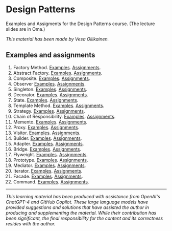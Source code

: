 # Design Patterns

Examples and Assigments for the Design Patterns course. (The lecture slides are in Oma.)

_This material has been made by Vesa Ollikainen._

## Examples and assignments

1. Factory Method. [Examples](markdown/examples/factory_method.md). [Assignments](markdown/assignments/factory_method.md).
2. Abstract Factory. [Examples](markdown/examples/abstract_factory.md). [Assignments](markdown/assignments/abstract_factory.md).
3. Composite. [Examples](markdown/examples/composite.md). [Assignments](markdown/assignments/composite.md).
4. Observer [Examples](markdown/examples/observer.md). [Assignments](markdown/assignments/observer.md).
5. Singleton. [Examples](markdown/examples/singleton.md). [Assignments](markdown/assignments/singleton.md).
6. Decorator. [Examples](markdown/examples/decorator.md). [Assignments](markdown/assignments/decorator.md).
7. State. [Examples](markdown/examples/state.md). [Assignments](markdown/assignments/state.md).
8. Template Method. [Examples](markdown/examples/template_method.md). [Assignments](markdown/assignments/template_method.md).
9. Strategy. [Examples](markdown/examples/strategy.md). [Assignments](markdown/assignments/strategy.md).
10. Chain of Responsibility. [Examples](markdown/examples/chain_of_responsibility.md). [Assignments](markdown/assignments/chain_of_responsibility.md).
11. Memento. [Examples](markdown/examples/memento.md). [Assignments](markdown/assignments/memento.md).
12. Proxy. [Examples](markdown/examples/proxy.md). [Assignments](markdown/assignments/proxy.md).
13. Visitor. [Examples](markdown/examples/visitor.md). [Assignments](markdown/assignments/visitor.md).
14. Builder. [Examples](markdown/examples/builder.md). [Assignments](markdown/assignments/builder.md).
15. Adapter. [Examples](markdown/examples/adapter.md). [Assignments](markdown/assignments/adapter.md).
16. Bridge. [Examples](markdown/examples/bridge.md). [Assignments](markdown/assignments/bridge.md).
17. Flyweight. [Examples](markdown/examples/flyweight.md). [Assignments](markdown/assignments/flyweight.md).
18. Prototype. [Examples](markdown/examples/prototype.md). [Assignments](markdown/assignments/prototype.md).
19. Mediator. [Examples](markdown/examples/mediator.md). [Assignments](markdown/assignments/mediator.md).
20. Iterator. [Examples](markdown/examples/iterator.md). [Assignments](markdown/assignments/iterator.md).
21. Facade. [Examples](markdown/examples/facade.md). [Assignments](markdown/assignments/facade.md).
22. Command. [Examples](markdown/examples/command.md). [Assignments](markdown/assignments/command.md).

---
_This learning material has been produced with assistance from OpenAI's ChatGPT-4 and GitHub Copilot. These large language models have provided suggestions and solutions that have assisted the author in producing and supplementing the material. While their contribution has been significant, the final responsibility for the content and its correctness resides with the author._